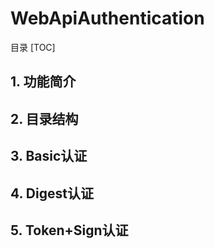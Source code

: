 
# WebApiAuthentication

目录
[TOC]

## 1. 功能简介

## 2. 目录结构

## 3. Basic认证

## 4. Digest认证

## 5. Token+Sign认证
